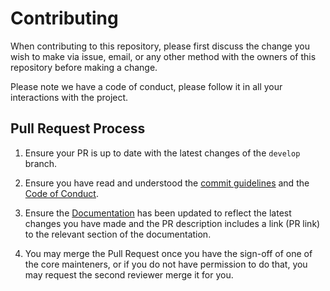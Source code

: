 # Contributing

When contributing to this repository, please first discuss the change you wish to make via issue,
email, or any other method with the owners of this repository before making a change.

Please note we have a code of conduct, please follow it in all your interactions with the project.

## Pull Request Process

1. Ensure your PR is up to date with the latest changes of the `develop` branch.

2. Ensure you have read and understood the [commit guidelines](.github/COMMIT_CONVENTION.md) and the [Code of Conduct](CODE_OF_CONDUCT.md).

3. Ensure the [Documentation](https://github.com/formidablejs/formidablejs.org) has been updated to reflect the latest changes you have made and the PR description includes a link (PR link) to the relevant section of the documentation.

4. You may merge the Pull Request once you have the sign-off of one of the core mainteners, or if you do not have permission to do that, you may request the second reviewer merge it for you.